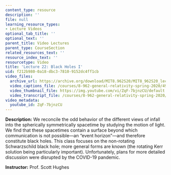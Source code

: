```yaml
---
content_type: resource
description: ''
file: null
learning_resource_types:
- Lecture Videos
optional_tab_title: ''
optional_text: ''
parent_title: Video Lectures
parent_type: CourseSection
related_resources_text: ''
resource_index_text: ''
resourcetype: Video
title: 'Lecture 22: Black Holes I'
uid: f212b980-0a18-dbc3-7810-9152dc4ff1cb
video_files:
  archive_url: https://archive.org/download/MIT8.962S20/MIT8_962S20_lec22_300k.mp4
  video_captions_file: /courses/8-962-general-relativity-spring-2020/490f5567c99d5b2a97924a3b2c7554f0_ZqF-7bjnzCU.vtt
  video_thumbnail_file: https://img.youtube.com/vi/ZqF-7bjnzCU/default.jpg
  video_transcript_file: /courses/8-962-general-relativity-spring-2020/9cb27977551aade8f7121d257bfe82da_ZqF-7bjnzCU.pdf
video_metadata:
  youtube_id: ZqF-7bjnzCU
---
```


**Description:** We reconcile the odd behavior of the different views of infall into the spherically symmetrically spacetime by studying the motion of light. We find that these spacetimes contain a surface beyond which communication is not possible—an “event horizon”—and therefore constitute black holes. This class focuses on the non-rotating Schwarzschild black hole; more general forms are known (the rotating Kerr solution being particularly important). Unfortunately, plans for more detailed discussion were disrupted by the COVID-19 pandemic.

**Instructor:** Prof. Scott Hughes